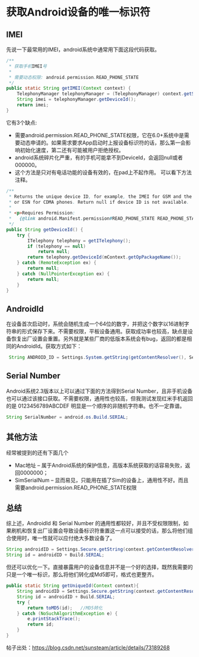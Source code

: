 # 获取Android设备的唯一标识符

## IMEI
先说一下最常用的IMEI，android系统中通常用下面这段代码获取。
```JAVA
/**
 * 获取手机IMEI号
 * 
 * 需要动态权限: android.permission.READ_PHONE_STATE
 */
public static String getIMEI(Context context) {
    TelephonyManager telephonyManager = (TelephonyManager) context.getSystemService(context.TELEPHONY_SERVICE);
    String imei = telephonyManager.getDeviceId();
    return imei;
}
```
它有3个缺点:
* 需要android.permission.READ_PHONE_STATE权限，它在6.0+系统中是需要动态申请的。如果需求要求App启动时上报设备标识符的话，那么第一会影响初始化速度，第二还有可能被用户拒绝授权。
* android系统碎片化严重，有的手机可能拿不到DeviceId，会返回null或者000000。
* 这个方法是只对有电话功能的设备有效的，在pad上不起作用。 可以看下方法注释。
```java
/**
 * Returns the unique device ID, for example, the IMEI for GSM and the MEID
 * or ESN for CDMA phones. Return null if device ID is not available.
 *
 * <p>Requires Permission:
 *   {@link android.Manifest.permission#READ_PHONE_STATE READ_PHONE_STATE}
 */
public String getDeviceId() {
    try {
        ITelephony telephony = getITelephony();
        if (telephony == null)
            return null;
        return telephony.getDeviceId(mContext.getOpPackageName());
    } catch (RemoteException ex) {
        return null;
    } catch (NullPointerException ex) {
        return null;
    }
}
```
## AndroidId
在设备首次启动时，系统会随机生成一个64位的数字，并把这个数字以16进制字符串的形式保存下来。不需要权限，平板设备通用。获取成功率也较高，缺点是设备恢复出厂设置会重置。另外就是某些厂商的低版本系统会有bug，返回的都是相同的AndroidId。获取方式如下：
```java
 String ANDROID_ID = Settings.System.getString(getContentResolver(), Settings.System.ANDROID_ID); 
```
## Serial Number
Android系统2.3版本以上可以通过下面的方法得到Serial Number，且非手机设备也可以通过该接口获取。不需要权限，通用性也较高，但我测试发现红米手机返回的是 0123456789ABCDEF 明显是一个顺序的非随机字符串。也不一定靠谱。
```java
String SerialNumber = android.os.Build.SERIAL; 
```
## 其他方法
经常被提到的还有下面几个
* Mac地址 – 属于Android系统的保护信息，高版本系统获取的话容易失败，返回0000000；
* SimSerialNum – 显而易见，只能用在插了Sim的设备上，通用性不好。而且需要android.permission.READ_PHONE_STATE权限
## 总结
综上述，AndroidId 和 Serial Number 的通用性都较好，并且不受权限限制，如果刷机和恢复出厂设置会导致设备标识符重置这一点可以接受的话，那么将他们组合使用时，唯一性就可以应付绝大多数设备了。
```java
String androidID = Settings.Secure.getString(context.getContentResolver(), Settings.Secure.ANDROID_ID);
String id = androidID + Build.SERIAL;
```
但还可以优化一下。直接暴露用户的设备信息并不是一个好的选择，既然我需要的只是一个唯一标识，那么将他们转化成Md5即可，格式也更整齐。
```java
public static String getUniqueId(Context context){
    String androidID = Settings.Secure.getString(context.getContentResolver(), Settings.Secure.ANDROID_ID);
    String id = androidID + Build.SERIAL;
    try {
        return toMD5(id);   //MD5转化
    } catch (NoSuchAlgorithmException e) {
        e.printStackTrace();
        return id;
    }
}
```
帖子出处：https://blog.csdn.net/sunsteam/article/details/73189268
